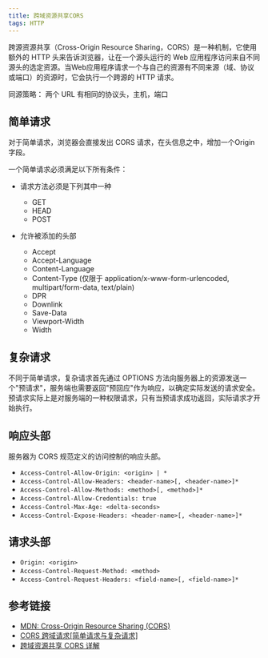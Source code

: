 ```yaml
---
title: 跨域资源共享CORS
tags: HTTP
---
```

跨源资源共享（Cross-Origin Resource Sharing，CORS）是一种机制，它使用额外的 HTTP 头来告诉浏览器，让在一个源头运行的 Web 应用程序访问来自不同源头的选定资源。当Web应用程序请求一个与自己的资源有不同来源（域、协议或端口）的资源时，它会执行一个跨源的 HTTP 请求。    

同源策略： 两个 URL 有相同的协议头，主机，端口

## 简单请求
对于简单请求，浏览器会直接发出 CORS 请求，在头信息之中，增加一个Origin字段。  

一个简单请求必须满足以下所有条件：

  - 请求方法必须是下列其中一种
    * GET
    * HEAD
    * POST

  - 允许被添加的头部
    * Accept
    * Accept-Language
    * Content-Language
    * Content-Type (仅限于 application/x-www-form-urlencoded, multipart/form-data, text/plain)
    * DPR
    * Downlink
    * Save-Data
    * Viewport-Width
    * Width

## 复杂请求
不同于简单请求，复杂请求首先通过 OPTIONS 方法向服务器上的资源发送一个"预请求"，服务端也需要返回"预回应"作为响应，以确定实际发送的请求安全。预请求实际上是对服务端的一种权限请求，只有当预请求成功返回，实际请求才开始执行。

## 响应头部
服务器为 CORS 规范定义的访问控制的响应头部。

- `Access-Control-Allow-Origin: <origin> | *`
- `Access-Control-Allow-Headers: <header-name>[, <header-name>]*`
- `Access-Control-Allow-Methods: <method>[, <method>]*`
- `Access-Control-Allow-Credentials: true`
- `Access-Control-Max-Age: <delta-seconds>`
- `Access-Control-Expose-Headers: <header-name>[, <header-name>]*`

## 请求头部

- `Origin: <origin>`
- `Access-Control-Request-Method: <method>`
- `Access-Control-Request-Headers: <field-name>[, <field-name>]*`

## 参考链接
- [MDN: Cross-Origin Resource Sharing (CORS)](https://developer.mozilla.org/en-US/docs/Web/HTTP/CORS)
- [CORS 跨域请求[简单请求与复杂请求]](https://www.poorren.com/cross-origin-resource-sharing-simple-complex)
- [跨域资源共享 CORS 详解](http://www.ruanyifeng.com/blog/2016/04/cors.html)
